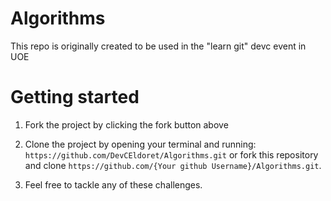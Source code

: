 # Algorithms
This repo is originally created to be used in the "learn git" devc event in UOE

# Getting started
1. Fork the project by clicking the fork button above

2. Clone the project by opening your terminal and running: ```https://github.com/DevCEldoret/Algorithms.git``` or fork this repository and clone ```https://github.com/{Your github Username}/Algorithms.git```.

3. Feel free to tackle any of these challenges.
